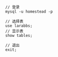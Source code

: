 ```
// 登录
mysql -u homestead -p
```



```
// 选择表
use larabbs;
// 显示表
show tables;
```



```
// 退出
exit;
```

